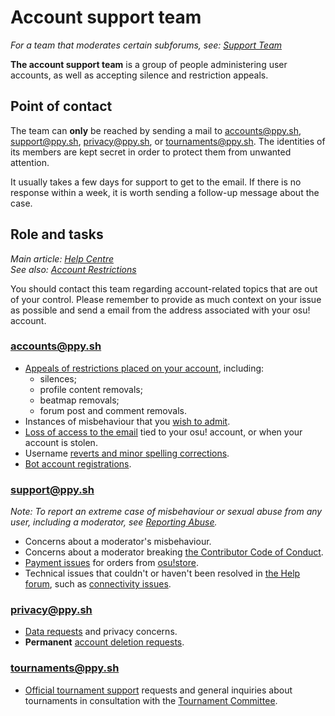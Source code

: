 # Account support team

*For a team that moderates certain subforums, see: [Support Team](/wiki/People/Support_Team)*

**The account support team** is a group of people administering user accounts, as well as accepting silence and restriction appeals.

## Point of contact

The team can **only** be reached by sending a mail to [accounts@ppy.sh](mailto:accounts@ppy.sh), [support@ppy.sh](mailto:support@ppy.sh), [privacy@ppy.sh](mailto:privacy@ppy.sh), or [tournaments@ppy.sh](mailto:tournaments@ppy.sh). The identities of its members are kept secret in order to protect them from unwanted attention.

It usually takes a few days for support to get to the email. If there is no response within a week, it is worth sending a follow-up message about the case.

## Role and tasks

*Main article: [Help Centre](/wiki/Help_centre)*\
*See also: [Account Restrictions](/wiki/Help_centre/Account_restrictions)*

You should contact this team regarding account-related topics that are out of your control. Please remember to provide as much context on your issue as possible and send a email from the address associated with your osu! account.

### [accounts@ppy.sh](mailto:accounts@ppy.sh)

- [Appeals of restrictions placed on your account](/wiki/Help_centre/Account_restrictions), including:
  - silences;
  - profile content removals;
  - beatmap removals;
  - forum post and comment removals.
- Instances of misbehaviour that you [wish to admit](/wiki/Reporting_bad_behaviour/Handling_foul_play#what-can-i-do-if-i've-broken-the-rules?).
- [Loss of access to the email](/wiki/Help_centre/Account#sign-in) tied to your osu! account, or when your account is stolen.
- Username [reverts and minor spelling corrections](/wiki/Help_centre/Account#name-changes).
- [Bot account registrations](/wiki/Bot_account).

### [support@ppy.sh](mailto:support@ppy.sh)

*Note: To report an extreme case of misbehaviour or sexual abuse from any user, including a moderator, see [Reporting Abuse](/wiki/Reporting_bad_behaviour/Abuse).*

- Concerns about a moderator's misbehaviour.
- Concerns about a moderator breaking [the Contributor Code of Conduct](/wiki/Rules/Contributor_code_of_conduct).
- [Payment issues](/wiki/Help_centre/Account#supporter) for orders from [osu!store](https://osu.ppy.sh/store/listing).
- Technical issues that couldn't or haven't been resolved in [the Help forum](https://osu.ppy.sh/community/forums/5), such as [connectivity issues](/wiki/Help_centre/Client#online-features).

### [privacy@ppy.sh](mailto:privacy@ppy.sh)

- [Data requests](/wiki/Legal/Privacy#data-controller) and privacy concerns.
- **Permanent** [account deletion requests](/wiki/Legal/Privacy#your-rights-and-control).

### [tournaments@ppy.sh](mailto:tournaments@ppy.sh)

- [Official tournament support](/wiki/Tournaments/Official_support) requests and general inquiries about tournaments in consultation with the [Tournament Committee](/wiki/People/Tournament_Committee).
